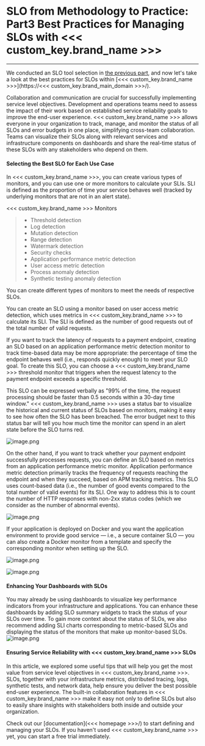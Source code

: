 # SLO from Methodology to Practice: Part3 Best Practices for Managing SLOs with <<< custom_key.brand_name >>>

---

We conducted an SLO tool selection in [the previous part](slo-part2.md), and now let's take a look at the best practices for SLOs within [<<< custom_key.brand_name >>>](https://<<< custom_key.brand_main_domain >>>/).

Collaboration and communication are crucial for successfully implementing service level objectives. Development and operations teams need to assess the impact of their work based on established service reliability goals to improve the end-user experience. <<< custom_key.brand_name >>> allows everyone in your organization to track, manage, and monitor the status of all SLOs and error budgets in one place, simplifying cross-team collaboration. Teams can visualize their SLOs along with relevant services and infrastructure components on dashboards and share the real-time status of these SLOs with any stakeholders who depend on them.

#### Selecting the Best SLO for Each Use Case

In <<< custom_key.brand_name >>>, you can create various types of monitors, and you can use one or more monitors to calculate your SLIs. SLI is defined as the proportion of time your service behaves well (tracked by underlying monitors that are not in an alert state).

<<< custom_key.brand_name >>> Monitors
> - Threshold detection
> - Log detection
> - Mutation detection
> - Range detection
> - Watermark detection
> - Security checks
> - Application performance metric detection
> - User access metric detection
> - Process anomaly detection
> - Synthetic testing anomaly detection

You can create different types of monitors to meet the needs of respective SLOs.

You can create an SLO using a monitor based on user access metric detection, which uses metrics in <<< custom_key.brand_name >>> to calculate its SLI. The SLI is defined as the number of good requests out of the total number of valid requests.

If you want to track the latency of requests to a payment endpoint, creating an SLO based on an application performance metric detection monitor to track time-based data may be more appropriate: the percentage of time the endpoint behaves well (i.e., responds quickly enough) to meet your SLO goal. To create this SLO, you can choose a <<< custom_key.brand_name >>> threshold monitor that triggers when the request latency to the payment endpoint exceeds a specific threshold.

This SLO can be expressed verbally as "99% of the time, the request processing should be faster than 0.5 seconds within a 30-day time window." <<< custom_key.brand_name >>> uses a status bar to visualize the historical and current status of SLOs based on monitors, making it easy to see how often the SLO has been breached. The error budget next to this status bar will tell you how much time the monitor can spend in an alert state before the SLO turns red.

![image.png](../images/slo-part3-1.png)

On the other hand, if you want to track whether your payment endpoint successfully processes requests, you can define an SLO based on metrics from an application performance metric monitor. Application performance metric detection primarily tracks the frequency of requests reaching the endpoint and when they succeed, based on APM tracking metrics. This SLO uses count-based data (i.e., the number of good events compared to the total number of valid events) for its SLI. One way to address this is to count the number of HTTP responses with non-2xx status codes (which we consider as the number of abnormal events).

![image.png](../images/slo-part3-2.png)

If your application is deployed on Docker and you want the application environment to provide good service — i.e., a secure container SLO — you can also create a Docker monitor from a template and specify the corresponding monitor when setting up the SLO.

![image.png](../images/slo-part3-3.png)

![image.png](../images/slo-part3-4.png)

#### Enhancing Your Dashboards with SLOs

You may already be using dashboards to visualize key performance indicators from your infrastructure and applications. You can enhance these dashboards by adding SLO summary widgets to track the status of your SLOs over time. To gain more context about the status of SLOs, we also recommend adding SLI charts corresponding to metric-based SLOs and displaying the status of the monitors that make up monitor-based SLOs.
![image.png](../images/slo-part3-5.png)

#### Ensuring Service Reliability with <<< custom_key.brand_name >>> SLOs

In this article, we explored some useful tips that will help you get the most value from service level objectives in <<< custom_key.brand_name >>>. SLOs, together with your infrastructure metrics, distributed tracing, logs, synthetic tests, and network data, help ensure you deliver the best possible end-user experience. The built-in collaboration features in <<< custom_key.brand_name >>> make it easy not only to define SLOs but also to easily share insights with stakeholders both inside and outside your organization.

Check out our [documentation](<<< homepage >>>/) to start defining and managing your SLOs. If you haven't used <<< custom_key.brand_name >>> yet, you can start a free trial immediately.